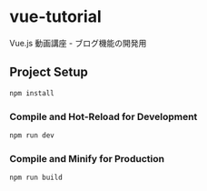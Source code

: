 # vue-tutorial

Vue.js 動画講座 - ブログ機能の開発用

## Project Setup

```sh
npm install
```

### Compile and Hot-Reload for Development

```sh
npm run dev
```

### Compile and Minify for Production

```sh
npm run build
```
